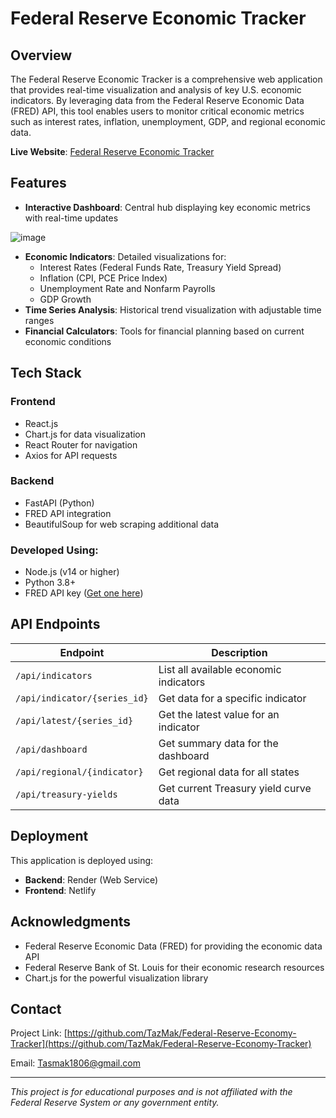 # Federal Reserve Economic Tracker

## Overview

The Federal Reserve Economic Tracker is a comprehensive web application that provides real-time visualization and analysis of key U.S. economic indicators. By leveraging data from the Federal Reserve Economic Data (FRED) API, this tool enables users to monitor critical economic metrics such as interest rates, inflation, unemployment, GDP, and regional economic data.

**Live Website**: [Federal Reserve Economic Tracker](https://67ccd05c3d47f6de34579fd8--federal-reserve-economic-tracker.netlify.app/)

## Features

- **Interactive Dashboard**: Central hub displaying key economic metrics with real-time updates

![image](https://github.com/user-attachments/assets/56eeb3f1-6ec4-4555-8e0c-c6745071687a)

- **Economic Indicators**: Detailed visualizations for:
  - Interest Rates (Federal Funds Rate, Treasury Yield Spread)
  - Inflation (CPI, PCE Price Index)
  - Unemployment Rate and Nonfarm Payrolls
  - GDP Growth
- **Time Series Analysis**: Historical trend visualization with adjustable time ranges
- **Financial Calculators**: Tools for financial planning based on current economic conditions

## Tech Stack

### Frontend
- React.js
- Chart.js for data visualization
- React Router for navigation
- Axios for API requests

### Backend
- FastAPI (Python)
- FRED API integration
- BeautifulSoup for web scraping additional data

### Developed Using:
- Node.js (v14 or higher)
- Python 3.8+
- FRED API key ([Get one here](https://fred.stlouisfed.org/docs/api/api_key.html))


## API Endpoints

| Endpoint | Description |
|----------|-------------|
| `/api/indicators` | List all available economic indicators |
| `/api/indicator/{series_id}` | Get data for a specific indicator |
| `/api/latest/{series_id}` | Get the latest value for an indicator |
| `/api/dashboard` | Get summary data for the dashboard |
| `/api/regional/{indicator}` | Get regional data for all states |
| `/api/treasury-yields` | Get current Treasury yield curve data |

## Deployment

This application is deployed using:
- **Backend**: Render (Web Service)
- **Frontend**: Netlify

## Acknowledgments

- Federal Reserve Economic Data (FRED) for providing the economic data API
- Federal Reserve Bank of St. Louis for their economic research resources
- Chart.js for the powerful visualization library

## Contact

Project Link: [https://github.com/TazMak/Federal-Reserve-Economy-Tracker](https://github.com/TazMak/Federal-Reserve-Economy-Tracker)

Email: Tasmak1806@gmail.com

---

*This project is for educational purposes and is not affiliated with the Federal Reserve System or any government entity.*
